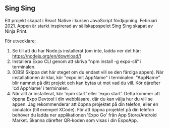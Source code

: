 ## Sing Sing

Ett projekt skapat i React Native i kursen JavaScript fördjupning. Februari 2021. 
Appen är starkt inspirerad av sällskapsspelet Sing Sing skapat av Ninja Print.

För utvecklare: 

1. Se till att du har Node.js installerat (om inte, ladda ner det här: https://nodejs.org/en/download/)
2. Installera Expo CLI genom att skriva "npm install -g expo-cli" i terminalen.
3. (OBS! Skippa det här steget om du endast vill se den färdiga appen). När installationen är klar, kör "expo init AppName" i terminalen.  "AppName" blir namnet på ditt projekt och kan bytas ut mot vad du vill.
Kör därefter 'cd AppName' i terminalen.
4. När allt är installerat, kör 'npm start' eller 'expo start'. Detta kommer att öppna Expo Devtool i din webbläsare, där du kan välja hur du vill se appen. Jag rekommenderar att öppna projektet på din telefon, eller en simulator (till exempel XCode). 
För att öppna projektet på din telefon behöver du ladda ner applikationen 'Expo Go' från App Store/Android Market. Skanna därefter QR-koden som visas i din ExpoApp.
